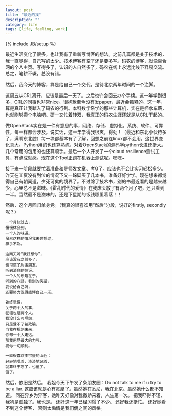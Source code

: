 ```yaml
---
layout: post
title: "最近的我"
description: ""
category: life
tags: [life, feeling, work]
---
```

{% include JB/setup %}

最近生活变化了很多，也让我有了重新写博客的想法。之前几篇都是关于技术的，我一直觉得，自己写的太少。技术博客有空了还是要多写。码农的博客，就像百合网的个人主页。写得多了，认识的人自然多了，码农在线上永远比线下容易交流。总之，笔耕不辍，总没有错。

然后，我今天的博客，算是给自己一个交代，是待北京两年时间的一个注脚。

这周五从CRL离开，应该是最后一天了。之后也许会回去办个手续。这一年学到很多，CRL的同事也非常nice。很抱歉至今没有发paper，最近会抓紧的。这一年，算是真正让我踏入了码农的行列。本科数学系学的那些计算机，实在是杯水车薪，也就刚够攒个电脑吧。研一又忙着转双，我真正的码农生涯还就是从CRL干起的。

做OpenStack实在是一件有意思的事，网络、存储、虚拟化，系统、软件、可靠性，每一样都会涉及。说实话，这一年学得我很爽，得劲！（最近和东北小伙待多了，满嘴东北腔）每一块都基本有了了解，回想之前连linux都不会用，这世界变化真大。Python用的也还算熟练，对着OpenStack的源码学python长进还挺大。几个常用的包用的也还算顺手。最后一个人开发了一个cloud resilience测试工具，有点成就感。现在这个Tool正跑在机器上测试呢。嘿嘿~

接下来一阶段就要忙着准备和导师发文章、考G了。应该也不会比实习轻松多少。昨天在工资没有到位的情况下又一跺脚买了几本书，准备好好学学。现在想来都觉得自己有朝闻道，夕死可矣的境界了。不过除了技术书，别的书最近看的是越来越少，心里总不是滋味。《霍乱时代的爱情》在我床头放了有两个月了吧，还只看到一半。当然最不是滋味的，还是下星期的饭钱哪里着落！！

然后，这个月回归单身党。（我真的很喜欢用“然后”分段，说好的firstly, secondly呢？）

	一个月快过去，
	慢慢体会到，
	一个人的味道。
	虽然这样的情况我未尝想过，
	猝手不及。
	
	这两天听“我好想你”，
	应该没有之前多了。
	也习惯了周围朋友，
	听到消息的惊讶。
	一个人的乐趣在于，
	听到的八卦，看到的笑话，
	要说给自己听，
	还要努力说得能博自己一乐。
	
	始终觉得，
	关于两个人的事，
	犯错也是两个人。
	我没什么可埋怨，
	只是受不了被欺骗，
	当我在规划未来，
	你却一个人走远。
	那我用尽最大的力气，
	祝你一切顺利。
	
	一直很喜欢李宗盛的山丘：
	轻轻地唱着，淡淡地记着，
	就算终于忘了，也值了。
	值了。

	
然后，依旧是然后。
我姐今天下午发了条朋友圈：Do not talk to me if u try to be a liar. 这应该就是心有灵犀了。虽然她在悉尼，我在北京。虽然她什么都不知道。
同在异乡为异客，她昨天好像对我撒娇来着，人生第一次。
把我吓得不轻，我猜是孤独了。我也是。
还好这一年已经习惯了不少。
还好我还挺忙。
还好她看不到这个博客，
否则太煽情是我们俩之间的风格。




